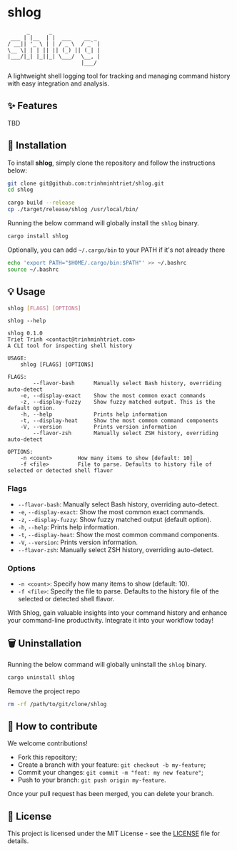 # shlog

```text
      _      _
 ___ | |__  | |  ___    __ _
/ __|| '_ \ | | / _ \  / _` |
\__ \| | | || || (_) || (_| |
|___/|_| |_||_| \___/  \__, |
                       |___/

```

A lightweight shell logging tool for tracking and managing command history with easy integration and analysis.

## ✨ Features

TBD

## 🚀 Installation

To install **shlog**, simply clone the repository and follow the instructions below:

```bash
git clone git@github.com:trinhminhtriet/shlog.git
cd shlog

cargo build --release
cp ./target/release/shlog /usr/local/bin/
```

Running the below command will globally install the `shlog` binary.

```bash
cargo install shlog
```

Optionally, you can add `~/.cargo/bin` to your PATH if it's not already there

```bash
echo 'export PATH="$HOME/.cargo/bin:$PATH"' >> ~/.bashrc
source ~/.bashrc
```

## 💡 Usage

```bash
shlog [FLAGS] [OPTIONS]
```

```text
shlog --help

shlog 0.1.0
Triet Trinh <contact@trinhminhtriet.com>
A CLI tool for inspecting shell history

USAGE:
    shlog [FLAGS] [OPTIONS]

FLAGS:
        --flavor-bash      Manually select Bash history, overriding auto-detect
    -e, --display-exact    Show the most common exact commands
    -z, --display-fuzzy    Show fuzzy matched output. This is the default option.
    -h, --help             Prints help information
    -t, --display-heat     Show the most common command components
    -V, --version          Prints version information
        --flavor-zsh       Manually select ZSH history, overriding auto-detect

OPTIONS:
    -n <count>        How many items to show [default: 10]
    -f <file>         File to parse. Defaults to history file of selected or detected shell flavor
```

### Flags

- `--flavor-bash`: Manually select Bash history, overriding auto-detect.
- `-e`, `--display-exact`: Show the most common exact commands.
- `-z`, `--display-fuzzy`: Show fuzzy matched output (default option).
- `-h`, `--help`: Prints help information.
- `-t`, `--display-heat`: Show the most common command components.
- `-V`, `--version`: Prints version information.
- `--flavor-zsh`: Manually select ZSH history, overriding auto-detect.

### Options

- `-n <count>`: Specify how many items to show (default: 10).
- `-f <file>`: Specify the file to parse. Defaults to the history file of the selected or detected shell flavor.

With Shlog, gain valuable insights into your command history and enhance your command-line productivity. Integrate it into your workflow today!

## 🗑️ Uninstallation

Running the below command will globally uninstall the `shlog` binary.

```bash
cargo uninstall shlog
```

Remove the project repo

```bash
rm -rf /path/to/git/clone/shlog
```

## 🤝 How to contribute

We welcome contributions!

- Fork this repository;
- Create a branch with your feature: `git checkout -b my-feature`;
- Commit your changes: `git commit -m "feat: my new feature"`;
- Push to your branch: `git push origin my-feature`.

Once your pull request has been merged, you can delete your branch.

## 📝 License

This project is licensed under the MIT License - see the [LICENSE](LICENSE) file for details.
